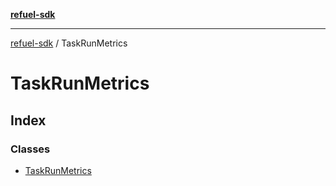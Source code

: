 [**refuel-sdk**](../README.md)

***

[refuel-sdk](../modules.md) / TaskRunMetrics

# TaskRunMetrics

## Index

### Classes

- [TaskRunMetrics](classes/TaskRunMetrics.md)
